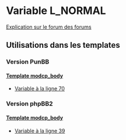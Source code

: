 # Variable L_NORMAL
[Explication sur le forum des forums](http://forum.forumactif.com/t294113-listing-des-variables#L_NORMAL)
## Utilisations dans les templates
### Version PunBB
#### [Template modcp_body](punbb/modcp_body.md)
* [Variable à la ligne 70](../punbb/modcp_body.tpl#L70)
### Version phpBB2
#### [Template modcp_body](subsilver/modcp_body.md)
* [Variable à la ligne 39](../subsilver/modcp_body.tpl#L39)